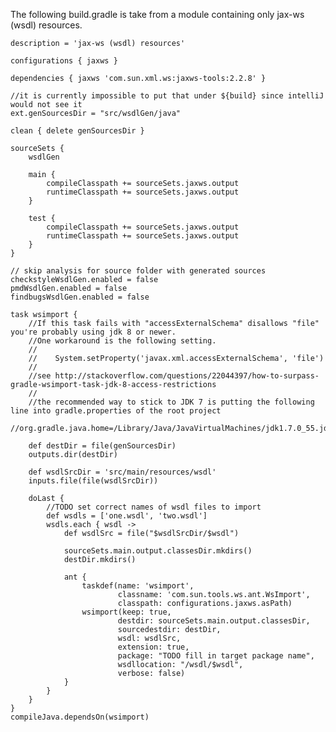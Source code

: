 The following build.gradle is take from a module containing only jax-ws (wsdl) resources.

	description = 'jax-ws (wsdl) resources'

	configurations { jaxws }

	dependencies { jaxws 'com.sun.xml.ws:jaxws-tools:2.2.8' }

	//it is currently impossible to put that under ${build} since intelliJ would not see it
	ext.genSourcesDir = "src/wsdlGen/java"

	clean { delete genSourcesDir }

	sourceSets {
		wsdlGen

 		main {
     		compileClasspath += sourceSets.jaxws.output
         	runtimeClasspath += sourceSets.jaxws.output
        }

        test {
        	compileClasspath += sourceSets.jaxws.output
        	runtimeClasspath += sourceSets.jaxws.output
        }
	}

	// skip analysis for source folder with generated sources
	checkstyleWsdlGen.enabled = false
	pmdWsdlGen.enabled = false
	findbugsWsdlGen.enabled = false

	task wsimport {
		//If this task fails with "accessExternalSchema" disallows "file" you're probably using jdk 8 or newer.
		//One workaround is the following setting.
		//
		//    System.setProperty('javax.xml.accessExternalSchema', 'file')
		//
		//see http://stackoverflow.com/questions/22044397/how-to-surpass-gradle-wsimport-task-jdk-8-access-restrictions
		//
		//the recommended way to stick to JDK 7 is putting the following line into gradle.properties of the root project
		//org.gradle.java.home=/Library/Java/JavaVirtualMachines/jdk1.7.0_55.jdk/Contents/Home

		def destDir = file(genSourcesDir)
		outputs.dir(destDir)

		def wsdlSrcDir = 'src/main/resources/wsdl'
		inputs.file(file(wsdlSrcDir))

		doLast {
			//TODO set correct names of wsdl files to import
			def wsdls = ['one.wsdl', 'two.wsdl']
			wsdls.each { wsdl ->
				def wsdlSrc = file("$wsdlSrcDir/$wsdl")

				sourceSets.main.output.classesDir.mkdirs()
				destDir.mkdirs()

				ant {
					taskdef(name: 'wsimport',
							classname: 'com.sun.tools.ws.ant.WsImport',
							classpath: configurations.jaxws.asPath)
					wsimport(keep: true,
							destdir: sourceSets.main.output.classesDir,
							sourcedestdir: destDir,
							wsdl: wsdlSrc,
							extension: true,
							package: "TODO fill in target package name",
							wsdllocation: "/wsdl/$wsdl",
							verbose: false)
				}
			}
		}
	}
	compileJava.dependsOn(wsimport)
